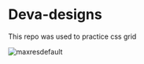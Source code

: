 # Deva-designs
This repo was used to practice css grid

![maxresdefault](https://user-images.githubusercontent.com/91376824/186864512-6bda86c1-09f9-4b30-93e1-4a1617d555a6.jpg)

